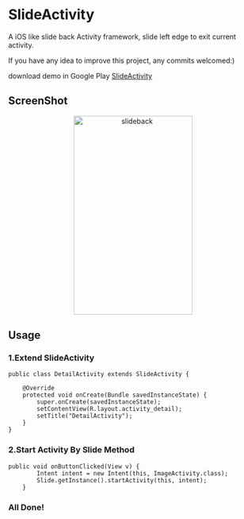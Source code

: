 SlideActivity
=============

A iOS like slide back Activity framework, slide left edge to exit current activity. 

If you have any idea to improve this project, any commits welcomed:)

download demo in Google Play [SlideActivity](https://play.google.com/store/apps/details?id=com.chenjishi.slidedemo&hl=zh-CN)
## ScreenShot
<p align="center">
  <img src="demo.gif" alt="slideback" height="400" width="240"/>
</p>

## Usage

### 1.Extend SlideActivity
```
public class DetailActivity extends SlideActivity {

    @Override
    protected void onCreate(Bundle savedInstanceState) {
        super.onCreate(savedInstanceState);
        setContentView(R.layout.activity_detail);
        setTitle("DetailActivity");
    }
}
```

### 2.Start Activity By Slide Method
```
public void onButtonClicked(View v) {
        Intent intent = new Intent(this, ImageActivity.class);
        Slide.getInstance().startActivity(this, intent);
    }
```

### All Done!


